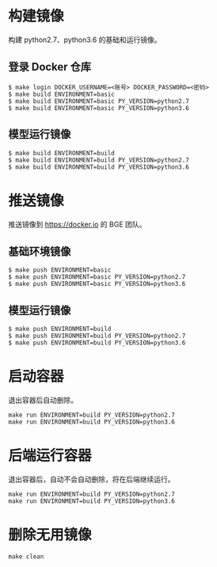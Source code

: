 # 构建镜像

构建 python2.7、python3.6 的基础和运行镜像。

## 登录 Docker 仓库

```
$ make login DOCKER_USERNAME=<账号> DOCKER_PASSWORD=<密码>
$ make build ENVIRONMENT=basic
$ make build ENVIRONMENT=basic PY_VERSION=python2.7
$ make build ENVIRONMENT=basic PY_VERSION=python3.6
```

## 模型运行镜像

```
$ make build ENVIRONMENT=build
$ make build ENVIRONMENT=build PY_VERSION=python2.7
$ make build ENVIRONMENT=build PY_VERSION=python3.6
```

# 推送镜像

推送镜像到 https://docker.io 的 BGE 团队。

## 基础环境镜像

```
$ make push ENVIRONMENT=basic
$ make push ENVIRONMENT=basic PY_VERSION=python2.7
$ make push ENVIRONMENT=basic PY_VERSION=python3.6
```

## 模型运行镜像

```
$ make push ENVIRONMENT=build
$ make push ENVIRONMENT=build PY_VERSION=python2.7
$ make push ENVIRONMENT=build PY_VERSION=python3.6
```

# 启动容器

退出容器后自动删除。

```
make run ENVIRONMENT=build PY_VERSION=python2.7
make run ENVIRONMENT=build PY_VERSION=python3.6
```

# 后端运行容器

退出容器后，自动不会自动删除，将在后端继续运行。

```
make run ENVIRONMENT=build PY_VERSION=python2.7
make run ENVIRONMENT=build PY_VERSION=python3.6
```


# 删除无用镜像

```
make clean
```
